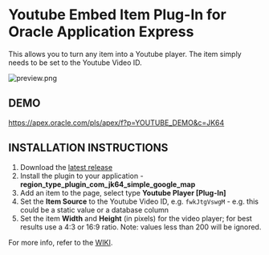 # Youtube Embed Item Plug-In for Oracle Application Express #

This allows you to turn any item into a Youtube player. The item simply needs to be set to the Youtube Video ID.

![preview.png](https://github.com/jeffreykemp/jk64-plugin-youtube/raw/master/preview.PNG)

## DEMO ##

https://apex.oracle.com/pls/apex/f?p=YOUTUBE_DEMO&c=JK64

## INSTALLATION INSTRUCTIONS ##

1. Download the [latest release](https://github.com/jeffreykemp/jk64-plugin-youtube/releases/latest)
2. Install the plugin to your application - **region_type_plugin_com_jk64_simple_google_map**
3. Add an item to the page, select type **Youtube Player [Plug-In]**
4. Set the **Item Source** to the Youtube Video ID, e.g. `fwkJtgVswgM` - e.g. this could be a static value or a database column
5. Set the item **Width** and **Height** (in pixels) for the video player; for best results use a 4:3 or 16:9 ratio. Note: values less than 200 will be ignored.

For more info, refer to the [WIKI](https://github.com/jeffreykemp/jk64-plugin-youtube/wiki).
